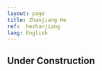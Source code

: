 ```yaml
---
layout: page
title: Zhanjiang He
ref:  hezhanjiang
lang: English
---
```


<h2>Under Construction</h2>

